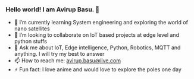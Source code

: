 ### Hello world! I am Avirup Basu. 👋

- 🌱 I’m currently learning System engineering and exploring the world of nano satellites
- 👯 I’m looking to collaborate on IoT based projects at edge level and python stuffs
- 💬 Ask me about IoT, Edge intelligence, Python, Robotics, MQTT and anything. I will try my best to answer
- 📫 How to reach me: <avirup.basu@live.com>
- ⚡ Fun fact: I love anime and would love to explore the poles one day

<!--
**avirup171/avirup171** is a ✨ _special_ ✨ repository because its `README.md` (this file) appears on your GitHub profile.

Here are some ideas to get you started:

- 🔭 I’m currently working on ...
- 🌱 I’m currently learning ...
- 👯 I’m looking to collaborate on ...
- 🤔 I’m looking for help with ...
- 💬 Ask me about ...
- 📫 How to reach me: ...
- 😄 Pronouns: ...
- ⚡ Fun fact: ...
-->
